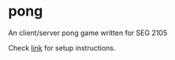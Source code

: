 pong
====

An client/server pong game written for SEG 2105

Check [link]( https://github.com/libgdx/libgdx/wiki) for setup instructions.
